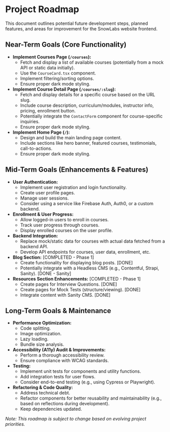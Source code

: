 # Project Roadmap

This document outlines potential future development steps, planned features, and areas for improvement for the SnowLabs website frontend.

## Near-Term Goals (Core Functionality)

-   **Implement Courses Page (`/courses`):**
    -   Fetch and display a list of available courses (potentially from a mock API or static data initially).
    -   Use the `CourseCard.tsx` component.
    -   Implement filtering/sorting options.
    -   Ensure proper dark mode styling.
-   **Implement Course Detail Page (`/courses/:slug`):**
    -   Fetch and display details for a specific course based on the URL slug.
    -   Include course description, curriculum/modules, instructor info, pricing, enrollment button.
    -   Potentially integrate the `ContactForm` component for course-specific inquiries.
    -   Ensure proper dark mode styling.
-   **Implement Home Page (`/`):**
    -   Design and build the main landing page content.
    -   Include sections like hero banner, featured courses, testimonials, call-to-actions.
    -   Ensure proper dark mode styling.

## Mid-Term Goals (Enhancements & Features)

-   **User Authentication:**
    -   Implement user registration and login functionality.
    -   Create user profile pages.
    -   Manage user sessions.
    -   Consider using a service like Firebase Auth, Auth0, or a custom backend.
-   **Enrollment & User Progress:**
    -   Allow logged-in users to enroll in courses.
    -   Track user progress through courses.
    -   Display enrolled courses on the user profile.
-   **Backend Integration:**
    -   Replace mock/static data for courses with actual data fetched from a backend API.
    -   Develop API endpoints for courses, user data, enrollment, etc.
-   **Blog Section:** [COMPLETED - Phase 1]
    -   Create functionality for displaying blog posts. [DONE]
    -   Potentially integrate with a Headless CMS (e.g., Contentful, Strapi, Sanity). [DONE - Sanity]
-   **Resources Section Enhancements:** [COMPLETED - Phase 1]
    -   Create pages for Interview Questions. [DONE]
    -   Create pages for Mock Tests (structure/viewing). [DONE]
    -   Integrate content with Sanity CMS. [DONE]

## Long-Term Goals & Maintenance

-   **Performance Optimization:**
    -   Code splitting.
    -   Image optimization.
    -   Lazy loading.
    -   Bundle size analysis.
-   **Accessibility (A11y) Audit & Improvements:**
    -   Perform a thorough accessibility review.
    -   Ensure compliance with WCAG standards.
-   **Testing:**
    -   Implement unit tests for components and utility functions.
    -   Add integration tests for user flows.
    -   Consider end-to-end testing (e.g., using Cypress or Playwright).
-   **Refactoring & Code Quality:**
    -   Address technical debt.
    -   Refactor components for better reusability and maintainability (e.g., based on reflections during development).
    -   Keep dependencies updated.

*Note: This roadmap is subject to change based on evolving project priorities.* 